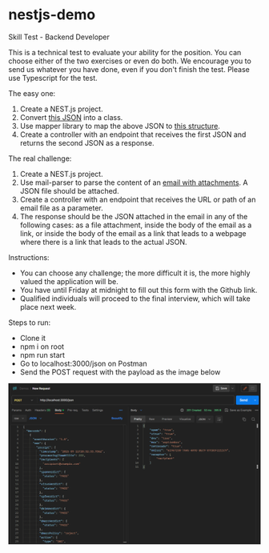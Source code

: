 # nestjs-demo
Skill Test - Backend Developer

This is a technical test to evaluate your ability for the position. You can choose either of the two exercises or even do both. We encourage you to send us whatever you have done, even if you don't finish the test. Please use Typescript for the test.  

  

The easy one:

1.  Create a NEST.js project.
2.  Convert [this JSON](https://github.com/aws/aws-lambda-go/blob/main/events/testdata/ses-sns-event.json) into a class.
3.  Use mapper library to map the above JSON to [this structure](https://pastebin.com/bNgAT6Rp).
4.  Create a controller with an endpoint that receives the first JSON and returns the second JSON as a response.  
    

The real challenge:

1.  Create a NEST.js project.
2.  Use mail-parser to parse the content of an [email with attachments](https://support.google.com/mail/answer/9261412?hl=en). A JSON file should be attached.
3.  Create a controller with an endpoint that receives the URL or path of an email file as a parameter.
4.  The response should be the JSON attached in the email in any of the following cases: as a file attachment, inside the body of the email as a link, or inside the body of the email as a link that leads to a webpage where there is a link that leads to the actual JSON.  
    

Instructions:

*   You can choose any challenge; the more difficult it is, the more highly valued the application will be.
*   You have until Friday at midnight to fill out this form with the Github link.
*   Qualified individuals will proceed to the final interview, which will take place next week.

Steps to run:

*   Clone it
*   npm i on root
*   npm run start
*   Go to localhost:3000/json on Postman
*   Send the POST request with the payload as the image below

![alt text](endpoint.PNG "Title")